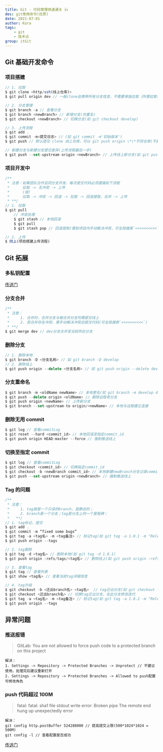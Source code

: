 ```yaml
---
title: Git - 代码管理快速通关 👍
des: git常用命令(优质)
date: 2021-07-01
author: Kora
tags:
    - git
    - 技术点
group: itGit
---
```


## Git 基础开发命令

### 项目搭建

<!-- - 拉取、分支管理、上传分支 -->

```js
// 1. 拉取
$ git clone <http/ssh(线上仓库)>
$ git pull origin dev // 一般clone会携带所有分支信息，不需要单独拉取（所需拉取仓库分支）

// 2. 分支管理
$ git branch -a // 查看分支
$ git branch <newBranch> // 新增分支(勿重名)
$ git checkout <newBranch> // 切换分支(如 git checkout develop)

// 3. 上传流程
$ git add .
$ git commit -m<提交日志> // (如 git commit -m'初始版本')
$ git push // 默认提交 clone 线上仓库，可以 git push origin \*\*不同仓库(不建议使用)

// 新建分支与新建分支提交差异(上传流程最后一步)
$ git push --set-upstream origin <newBranch> // 上传线上新分支(如 git push --set-upstream origin develop)
```

### 项目开发中

 <!-- 拉取、上传 -->

```js
/**
 * 注意：如果团队合作且同分支开发，每次提交代码必须遵循如下流程
 * 		拉取 -> 无冲突 -> 上传
 * 		(或)
 * 		拉取 -> 冲突 -> 回滚 -> 拉取 -> 回滚提取，合并 -> 上传
 * **/
// 1. 拉取
$ git pull
    // 冲突处理
	$ git stash // 本地回滚
	$ git pull
	$ git stash pop // 回滚提取(需到项目内手动解决冲突，可全局搜索`<<<<<<<<<<`)

// 2. 上传
$ 同上(项目搭建上传流程)
```

## Git 拓展

### 多私钥配置

[传送门](https://www.cnblogs.com/popfisher/p/5731232.html)

### 分支合并

```js
/**
 * 注意：
 *     1. 合并时，合并分支与被合并分支均需提交线上
 *     2. 若合并存在冲突，需手动解决冲突后提交代码(可全局搜索`<<<<<<<<<<`)
 * **/
$ git merge dev // dev分支合并至当前所在分支
```

### 删除分支

```js
// 1. 删除本地
$ git branch -D <分支名称> // 如 git branch -D develop
// 2. 删除线上
$ git push origin --delete <分支名称> // 如 git push origin --delete develop
```

### 分支重命名

```js
$ git branch -m <oldName newName> // 本地更名(如 git branch -m develop develop2)
$ git push --delete origin <oldName> // 删除远程老分支
$ git push origin <newName> // 上传新分支
$ git branch --set-upstream-to origin/<newName> // 本地与远程建立连接
```

### 删除无用 commit

```js
$ git log // 查看commitLog
$ git reset --hard <commit_id> // 本地回滚至指定commit_id
$ git push origin HEAD:master --force // 强制推送线上
```

### 切换至指定 commit

```js
$ git log // 查看commitLog
$ git checkout <commit_id> // 切换指定commit_id
$ git checkout -b <newBranch commit_id> // 本地新建newBranch分支记录commit_id
$ git push --set-upstream origin <newBranch> // 强制推送线上
```

### Tag 的问题

```js
/**
 * 注意：
 *     1. tag就是一个只读的branch，是静态的；
 *     2. branch是一个分支；tag是分支上的一个里程碑；
 *   **/
// 1. tag标记、提交
$ git add .
$ git commit -m “fixed some bugs”
$ git tag -a <tag名> -m <tag备注> // 标记tag(如 git tag -a 1.0.1 -m "Release version 1.0.1")
$ git push origin --tags

// 2. tag删除
$ git tag -d <tag名> // 删除本地(如 git tag -d 1.0.1)
$ git push origin :refs/tags/<tag名> // 删除线上(如 git push origin :refs/tags/1.0.1)

// 3. 查看tag
$ git tag // 查看列表
$ git show <tag名> // 查看当前tag详细信息

// 4. tag升级
$ git checkout -b <迁出branch名> <tag名>  // tag迁出分支(如 git checkout -b tagToBranch 1.0.1)
$ git checkout <迁出branch名> // 切换tag迁出分支，在此分支修改迭代
$ git tag -a <tag名> -m <tag备注> // 标记tag(如 git tag -a 1.0.2 -m "Release version 1.0.2")
$ git push origin --tags
```

## 异常问题

### 推送报错

> GitLab: You are not allowed to force push code to a protected branch on this project

    解决：
    1. Settings -> Repository -> Protected Branches -> Unprotect // 不建议使用，处理完后建议重新打开
    2. Settings -> Repository -> Protected Branches -> Allowed to push配置可修改角色

### push 代码超过 100M

> fatal: fatal: sha1 file stdout write error: Broken pipe The remote end hung up unexpectedly error

    解决：
    git config http.postBuffer 524288000 // 提高提交上限(500*1024*1024 = 500M)
    git config -l // 查看配置是否成功

[传送门](https://www.cnblogs.com/zmdComeOn/p/12565629.html)
